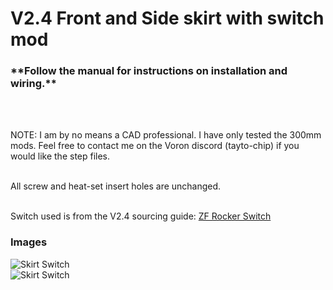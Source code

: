 <h1>V2.4 Front and Side skirt with switch mod</h1>

<h3>**Follow the manual for instructions on installation and wiring.** </h3><br/><br/>

NOTE: I am by no means a CAD professional. I have only tested the 300mm mods. Feel free to contact me on the Voron discord (tayto-chip) if you would like the step files. <br/><br/>

All screw and heat-set insert holes are unchanged. <br/><br/>

Switch used is from the V2.4 sourcing guide: [ZF Rocker Switch](https://www.digikey.com/en/products/detail/zf-electronics/WRG32F2FBBNN/446050?s=N4IgTCBcDaIO4CcDmBmMAzDAjLA7XIAugL5A)

<h3>Images</h3>



![Skirt Switch](/VoronUsers/tree/master/printer_mods/tayto-chip/skirt_switch_mod/images/IMG_1224.jpeg) <br/>
![Skirt Switch](/images/IMG_1222.jpeg) 
